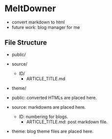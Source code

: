 # MeltDowner
* convert markdown to html
* future work: blog manager for me

## File Structure
* public/
* source/
	* ID/
		* ARTICLE_TITLE.md
* theme/

* public: converted HTMLs are placed here.
* source: markdowns are placed here.
	* ID: numbering for blogs.
		* ARTICLE_TITLE.md: post markdown file.
* theme: blog theme files are placed here.

